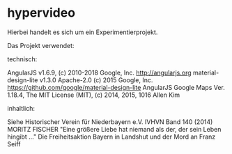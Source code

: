 # hypervideo

Hierbei handelt es sich um ein Experimentierprojekt.

Das Projekt verwendet:

technisch:

AngularJS v1.6.9, (c) 2010-2018 Google, Inc. http://angularjs.org
material-design-lite v1.3.0 Apache-2.0 (c) 2015 Google, Inc. https://github.com/google/material-design-lite
AngularJS Google Maps Ver. 1.18.4, The MIT License (MIT), (c) 2014, 2015, 1016 Allen Kim

inhaltlich:

Siehe Historischer Verein für Niederbayern e.V. IVHVN Band 140 (2014) MORITZ FISCHER "Eine größere Liebe hat niemand als der, der sein Leben hingibt ..." Die Freiheitsaktion Bayern in Landshut und der Mord an Franz Seiff 
